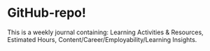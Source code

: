 # GitHub-repo!
This is a weekly journal containing: Learning Activities & Resources, Estimated Hours, Content/Career/Employability/Learning Insights.
